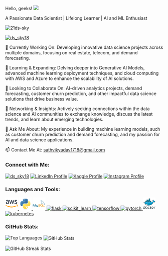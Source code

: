 Hello, geeks! <img src="https://media.giphy.com/media/hvRJCLFzcasrR4ia7z/giphy.gif" width="25px">
  
A Passionate Data Scientist | Lifelong Learner | AI and ML Enthusiast</h3> <p align="left"> <img src="https://komarev.com/ghpvc/?username=21ds-sky&label=Profile%20views&color=0e75b6&style=flat" alt="21ds-sky" /> </p> <p align="left"> <a href="https://twitter.com/ds_sky18" target="blank"><img src="https://img.shields.io/twitter/follow/ds_sky18?logo=twitter&style=for-the-badge" alt="ds_sky18" /></a> </p>
🔭 Currently Working On: Developing innovative data science projects across multiple domains, focusing on real estate, telecom, and demand forecasting.

🌱 Learning & Expanding: Delving deeper into Generative AI Models, advanced machine learning deployment techniques, and cloud computing with AWS and Azure to enhance the scalability of AI solutions.

👯 Looking to Collaborate On: AI-driven analytics projects, demand forecasting, customer churn prediction, and other impactful data science solutions that drive business value.

🤝 Networking & Insights: Actively seeking connections within the data science and AI communities to exchange knowledge, discuss the latest trends, and learn about emerging technologies.

💬 Ask Me About: My experience in building machine learning models, such as customer churn prediction and demand forecasting, and my passion for AI and data science applications.

📫 Contact Me At: sathvikyadav1718@gmail.com

<h3 align="left">Connect with Me:</h3> <p align="left"> <a href="https://twitter.com/ds_sky18" target="blank"><img align="center" src="https://raw.githubusercontent.com/rahuldkjain/github-profile-readme-generator/master/src/images/icons/Social/twitter.svg" alt="ds_sky18" height="30" width="40" /></a> <a href="https://linkedin.com/in/sky-18feb/" target="blank"><img align="center" src="https://raw.githubusercontent.com/rahuldkjain/github-profile-readme-generator/master/src/images/icons/Social/linked-in-alt.svg" alt="LinkedIn Profile" height="30" width="40" /></a> <a href="https://kaggle.com/sky18feb" target="blank"><img align="center" src="https://raw.githubusercontent.com/rahuldkjain/github-profile-readme-generator/master/src/images/icons/Social/kaggle.svg" alt="Kaggle Profile" height="30" width="40" /></a> <a href="https://www.instagram.com/21ds_sky/" target="blank"><img align="center" src="https://raw.githubusercontent.com/rahuldkjain/github-profile-readme-generator/master/src/images/icons/Social/instagram.svg" alt="Instagram Profile" height="30" width="40" /></a> </p> <h3 align="left">Languages and Tools:</h3> <p align="left"> <a href="https://aws.amazon.com" target="_blank" rel="noreferrer"> <img src="https://raw.githubusercontent.com/devicons/devicon/master/icons/amazonwebservices/amazonwebservices-original-wordmark.svg" alt="aws" width="40" height="40"/> </a> <a href="https://www.python.org" target="_blank" rel="noreferrer"> <img src="https://raw.githubusercontent.com/devicons/devicon/master/icons/python/python-original.svg" alt="python" width="40" height="40"/> </a> <a href="https://www.mysql.com/" target="_blank" rel="noreferrer"> <img src="https://raw.githubusercontent.com/devicons/devicon/master/icons/mysql/mysql-original-wordmark.svg" alt="mysql" width="40" height="40"/> </a> <a href="https://flask.palletsprojects.com/" target="_blank" rel="noreferrer"> <img src="https://www.vectorlogo.zone/logos/pocoo_flask/pocoo_flask-icon.svg" alt="flask" width="40" height="40"/> </a> <a href="https://scikit-learn.org/" target="_blank" rel="noreferrer"> <img src="https://upload.wikimedia.org/wikipedia/commons/0/05/Scikit_learn_logo_small.svg" alt="scikit_learn" width="40" height="40"/> </a> <a href="https://www.tensorflow.org" target="_blank" rel="noreferrer"> <img src="https://www.vectorlogo.zone/logos/tensorflow/tensorflow-icon.svg" alt="tensorflow" width="40" height="40"/> </a> <a href="https://pytorch.org/" target="_blank" rel="noreferrer"> <img src="https://www.vectorlogo.zone/logos/pytorch/pytorch-icon.svg" alt="pytorch" width="40" height="40"/> </a> <a href="https://www.docker.com/" target="_blank" rel="noreferrer"> <img src="https://raw.githubusercontent.com/devicons/devicon/master/icons/docker/docker-original-wordmark.svg" alt="docker" width="40" height="40"/> </a> <a href="https://kubernetes.io" target="_blank" rel="noreferrer"> <img src="https://www.vectorlogo.zone/logos/kubernetes/kubernetes-icon.svg" alt="kubernetes" width="40" height="40"/> </a> </p> <h3 align="left">GitHub Stats:</h3> <p><img align="left" src="https://github-readme-stats.vercel.app/api/top-langs?username=21ds-sky&show_icons=true&locale=en&layout=compact" alt="Top Languages" /></p> <p>&nbsp;<img align="center" src="https://github-readme-stats.vercel.app/api?username=21ds-sky&show_icons=true&locale=en" alt="GitHub Stats" /></p> <p><img align="center" src="https://github-readme-streak-stats.herokuapp.com/?user=21ds-sky&" alt="GitHub Streak Stats" /></p>
